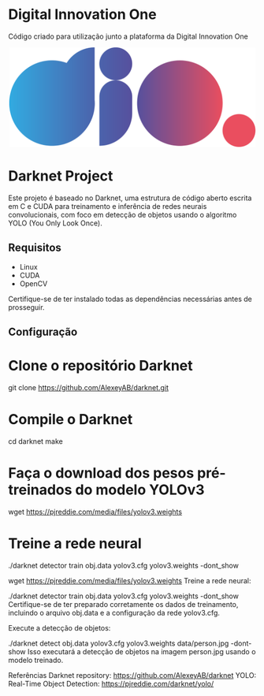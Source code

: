 # Digital Innovation One

Código criado para utilização junto a plataforma da Digital Innovation One

<p align="center"><img src="./Logo.png" width="500"></p>

# Darknet Project

Este projeto é baseado no Darknet, uma estrutura de código aberto escrita em C e CUDA para treinamento e inferência de redes neurais convolucionais, com foco em detecção de objetos usando o algoritmo YOLO (You Only Look Once).

## Requisitos

- Linux
- CUDA
- OpenCV

Certifique-se de ter instalado todas as dependências necessárias antes de prosseguir.

## Configuração

# Clone o repositório Darknet
git clone https://github.com/AlexeyAB/darknet.git

# Compile o Darknet
cd darknet
make

# Faça o download dos pesos pré-treinados do modelo YOLOv3
wget https://pjreddie.com/media/files/yolov3.weights

# Treine a rede neural
./darknet detector train obj.data yolov3.cfg yolov3.weights -dont_show




wget https://pjreddie.com/media/files/yolov3.weights
Treine a rede neural:



./darknet detector train obj.data yolov3.cfg yolov3.weights -dont_show
Certifique-se de ter preparado corretamente os dados de treinamento, incluindo o arquivo obj.data e a configuração da rede yolov3.cfg.

Execute a detecção de objetos:



./darknet detect obj.data yolov3.cfg yolov3.weights data/person.jpg -dont-show
Isso executará a detecção de objetos na imagem person.jpg usando o modelo treinado.

Referências
Darknet repository: https://github.com/AlexeyAB/darknet
YOLO: Real-Time Object Detection: https://pjreddie.com/darknet/yolo/




